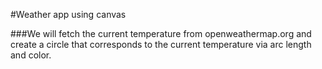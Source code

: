 #Weather app using canvas

###We will fetch the current temperature from openweathermap.org and create a circle that corresponds to the current temperature via arc length and color.